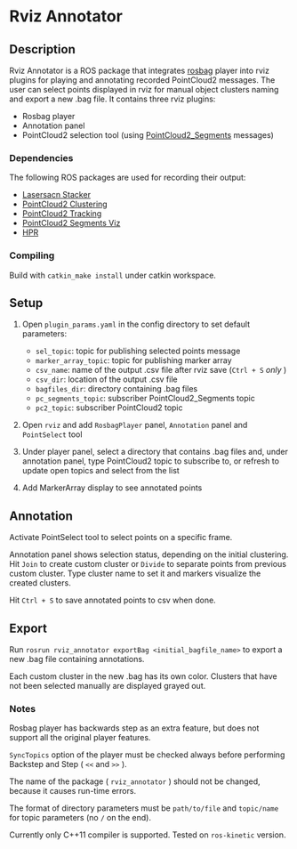 # Rviz Annotator
## Description

Rviz Annotator is a ROS package that integrates [rosbag](https://github.com/ros/ros_comm/tree/kinetic-devel/tools/rosbag) player into rviz plugins for playing and annotating recorded PointCloud2 messages. The user can select points displayed in rviz for manual object clusters naming and export a new .bag file. It contains three rviz plugins:
* Rosbag player
* Annotation panel
* PointCloud2 selection tool (using [PointCloud2_Segments](https://github.com/roboskel/pointcloud_msgs) messages)

### Dependencies

The following ROS packages are used for recording their output:
* [Lasersacn Stacker](https://github.com/roboskel/laserscan_stacker)
* [PointCloud2 Clustering](https://github.com/roboskel/pointcloud2_clustering)
* [PointCloud2 Tracking](https://github.com/roboskel/pointcloud2_cluster_tracking)
* [PointCloud2 Segments Viz](https://github.com/roboskel/pointcloud2_segments_viz)
* [HPR](https://github.com/roboskel/hpr/tree/rel3)

### Compiling

Build with `catkin_make install` under catkin workspace.

## Setup

1. Open `plugin_params.yaml` in the config directory to set default parameters:
	* `sel_topic`: topic for publishing selected points message
	* `marker_array_topic`: topic for publishing marker array
	* `csv_name`: name of the output .csv file after rviz save (`Ctrl + S` *only* )
	* `csv_dir`: location of the output .csv file
	* `bagfiles_dir`: directory containing .bag files
	* `pc_segments_topic`: subscriber PointCloud2_Segments topic
	* `pc2_topic`: subscriber PointCloud2 topic

1. Open `rviz` and add `RosbagPlayer` panel, `Annotation` panel and `PointSelect` tool
1. Under player panel, select a directory that contains .bag files and, under annotation panel, type PointCloud2 topic to subscribe to, or refresh to update open topics and select from the list
1. Add MarkerArray display to see annotated points

## Annotation

Activate PointSelect tool to select points on a specific frame.

Annotation panel shows selection status, depending on the initial clustering. Hit `Join` to create custom cluster or `Divide` to separate points from previous custom cluster. Type cluster name to set it and markers visualize the created clusters.

Hit `Ctrl + S` to save annotated points to csv when done.

## Export

Run `rosrun rviz_annotator exportBag <initial_bagfile_name>` to export a new .bag file containing annotations.

Each custom cluster in the new .bag has its own color. Clusters that have not been selected manually are displayed grayed out.

### Notes

Rosbag player has backwards step as an extra feature, but does not support all the original player features.

`SyncTopics` option of the player must be checked always before performing Backstep and Step ( `<<` and `>>` ).

The name of the package ( `rviz_annotator` ) should not be changed, because it causes run-time errors.

The format of directory parameters must be `path/to/file` and `topic/name` for topic parameters (no `/` on the end).

Currently only C++11 compiler is supported. Tested on `ros-kinetic` version.